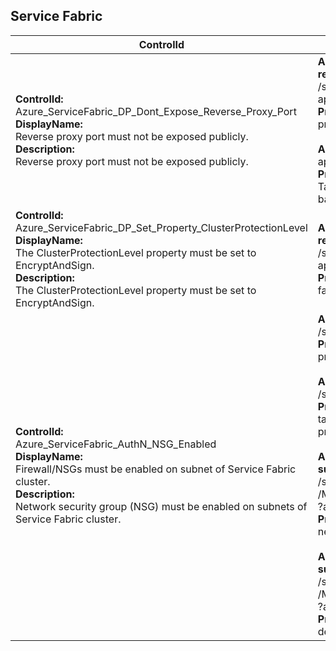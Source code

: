 ## Service Fabric

| ControlId | Dependent Azure API(s) and Properties | Control spec-let |
|-----------|-------------------------------------|------------------|
| <b>ControlId:</b><br> Azure_ServiceFabric_DP_Dont_Expose_Reverse_Proxy_Port <br><b>DisplayName:</b><br>Reverse proxy port must not be exposed publicly. <br><b>Description: </b><br> Reverse proxy port must not be exposed publicly.| <b> ARM API to get the list of Service Fabric cluster resources created in the specified subscription - Gets all Service Fabric cluster resources created or in the process of being created in the subscription. </b> <br> /subscriptions/{subscriptionId}/providers/Microsoft.ServiceFabric/clusters?<br>api-version=2018-02-01<br><b>Properties:</b><br> properties.nodeTypes[\*].reverseProxyEndpointPort <br> <br> <b> ARM API to get all the load balancers in a subscription. </b> /subscriptions/{subscriptionId}/providers/Microsoft.Network/loadBalancers? <br> api-version=2019-12-01 <br><b>Properties:</b><br> Tags <br> backendAddressPools[].properties. backendIPConfigurations[].id | <b>Passed: </b><br>Reverse proxy endpoints ports list is empty. <br><b>Failed: </b><br>Reverse proxy endpoints ports found and ports are opened using public load balancer on SF.|
| <b>ControlId:</b><br>Azure_ServiceFabric_DP_Set_Property_ClusterProtectionLevel<br><b>DisplayName:</b><br> The ClusterProtectionLevel property must be set to EncryptAndSign. <br><b>Description: </b><br> The ClusterProtectionLevel property must be set to EncryptAndSign.|<b> ARM API to get the list of Service Fabric cluster resources created in the specified subscription - Gets all Service Fabric cluster resources created or in the process of being created in the subscription. </b> <br> /subscriptions/{subscriptionId}/providers/Microsoft.ServiceFabric/clusters? <br> api-version=2018-02-01 <br><b>Properties:</b><br> fabricSettings.Security.ClusterProtectionLevel | <b>Passed: </b><br> Cluster protection level is set to "EncryptAndSign". <br><b>Failed: </b><br> Cluster protection level is not set to "EncryptAndSign".
| <b>ControlId:</b><br>Azure_ServiceFabric_AuthN_NSG_Enabled<br><b>DisplayName:</b><br> Firewall/NSGs must be enabled on subnet of Service Fabric cluster. <br><b>Description: </b><br> Network security group (NSG) must be enabled on subnets of Service Fabric cluster.|<b> ARM API to list Service Fabric cluster resources at subscription level: </b> <br> /subscriptions/{subscriptionId}/providers/Microsoft.ServiceFabric/clusters?api-version=2018-02-01 <br><b>Properties:</b><br> properties.nodeTypes[\*].name <br><br><b> ARM API to list Virtual Machine scale sets at subscription level:</b><br> /subscriptions/{subscriptionId}/providers/Microsoft.Compute/virtualMachineScaleSets?api-version=2019-07-01 <br><b>Properties:</b><br> tags<br> properties.virtualMachineProfile.networkProfile.networkInterfaceConfigurations[\*].properties.ipConfigurations[\*].properties.subnet.id <br><br><b>ARM API to list Virtual Networks at <br>subscription level:</b><br>/subscriptions/{subscriptionId}/providers<br>/Microsoft.Network/virtualNetworks<br>?api-version=2019-11-01<br><b>Property:</b><br>networkSecurityGroup/id<br><br><b>ARM API to list Network Security Groups at <br>subscription level:</b><br>/subscriptions/{subscriptionId}/providers<br>/Microsoft.Network/networkSecurityGroups<br>?api-version=2019-04-01<br><b>Property:</b><br>destinationPortRange<br>| <b>Passed: </b><br> NSG is configured with no restricted ports (e.g. RDP 3389, SMB 445 etc.) open using NSG rules. <br><b>Failed: </b><br> NSG is not configured or any restricted ports (e.g. RDP 3389, SMB 445 etc.) are open using NSG rules. <br><b>Verify: </b><br> No linked Virtual Machine scale set node found. |